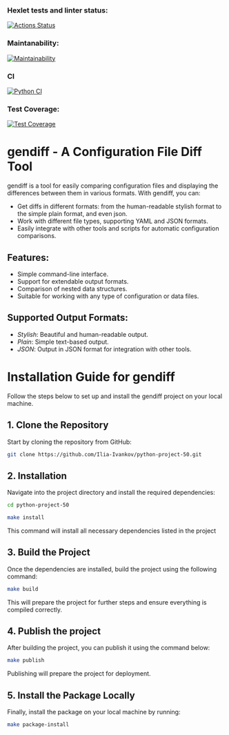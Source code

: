 ### Hexlet tests and linter status:
[![Actions Status](https://github.com/Ilia-Ivankov/python-project-50/actions/workflows/hexlet-check.yml/badge.svg)](https://github.com/Ilia-Ivankov/python-project-50/actions)
### Maintanability:
[![Maintainability](https://api.codeclimate.com/v1/badges/22a84e877c1aaac04f1f/maintainability)](https://codeclimate.com/github/Ilia-Ivankov/python-project-50/maintainability)
### CI
[![Python CI](https://github.com/Ilia-Ivankov/python-project-50/actions/workflows/pyci.yml/badge.svg)](https://github.com/Ilia-Ivankov/python-project-50/actions/workflows/pyci.yml)
### Test Coverage:
[![Test Coverage](https://api.codeclimate.com/v1/badges/22a84e877c1aaac04f1f/test_coverage)](https://codeclimate.com/github/Ilia-Ivankov/python-project-50/test_coverage)

# gendiff - A Configuration File Diff Tool

gendiff is a tool for easily comparing configuration files and displaying the differences between them in various formats. With gendiff, you can:

- Get diffs in different formats: from the human-readable stylish format to the simple plain format, and even json.
- Work with different file types, supporting YAML and JSON formats.
- Easily integrate with other tools and scripts for automatic configuration comparisons.

## Features:
- Simple command-line interface.
- Support for extendable output formats.
- Comparison of nested data structures.
- Suitable for working with any type of configuration or data files.

## Supported Output Formats:
- *Stylish*: Beautiful and human-readable output.
- *Plain*: Simple text-based output.
- *JSON*: Output in JSON format for integration with other tools.

# Installation Guide for gendiff

Follow the steps below to set up and install the gendiff project on your local machine.

## 1. Clone the Repository

Start by cloning the repository from GitHub:

```bash
git clone https://github.com/Ilia-Ivankov/python-project-50.git
```
## 2. Installation

Navigate into the project directory and install the required dependencies:

```bash
cd python-project-50
```
```bash
make install
```

This command will install all necessary dependencies listed in the project

## 3. Build the Project

Once the dependencies are installed, build the project using the following command:

```bash
make build
```

This will prepare the project for further steps and ensure everything is compiled correctly.

## 4. Publish the project

After building the project, you can publish it using the command below:

```bash
make publish
```

Publishing will prepare the project for deployment.

## 5. Install the Package Locally

Finally, install the package on your local machine by running:

```bash
make package-install
```


